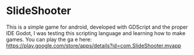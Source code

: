 # SlideShooter

This is a simple game for android, developed with GDScript and the proper IDE Godot, I was testing this scripting language and learning how to make games. You can play the ga e here: https://play.google.com/store/apps/details?id=com.SlideShooter.myapp
